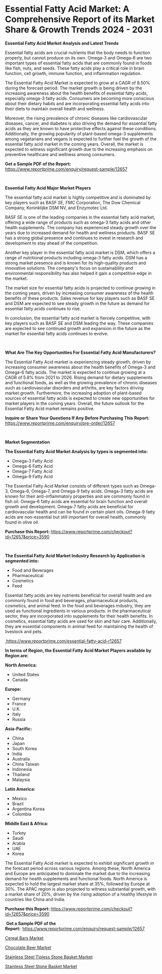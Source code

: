 <p><h1>Essential Fatty Acid Market: A Comprehensive Report of its Market Share & Growth Trends 2024 - 2031</h1></p><p><strong>Essential Fatty Acid Market Analysis and Latest Trends</strong></p>
<p><p>Essential fatty acids are crucial nutrients that the body needs to function properly, but cannot produce on its own. Omega-3 and Omega-6 are two important types of essential fatty acids that are commonly found in foods like fish, nuts, and seeds. These fatty acids play a critical role in brain function, cell growth, immune function, and inflammation regulation.</p><p>The Essential Fatty Acid Market is expected to grow at a CAGR of 8.50% during the forecast period. The market growth is being driven by the increasing awareness about the health benefits of essential fatty acids, especially omega-3 fatty acids. Consumers are becoming more conscious about their dietary habits and are incorporating essential fatty acids into their diets to maintain overall health and wellness.</p><p>Moreover, the rising prevalence of chronic diseases like cardiovascular diseases, cancer, and diabetes is also driving the demand for essential fatty acids as they are known to have protective effects against these conditions. Additionally, the growing popularity of plant-based omega-3 supplements among vegetarians and vegans is expected to further fuel the growth of the essential fatty acid market in the coming years. Overall, the market is expected to witness significant growth due to the increasing emphasis on preventive healthcare and wellness among consumers.</p></p>
<p><strong>Get a Sample PDF of the Report:&nbsp;</strong> <a href="https://www.reportprime.com/enquiry/request-sample/12657">https://www.reportprime.com/enquiry/request-sample/12657</a></p>
<p>&nbsp;</p>
<p><strong>Essential Fatty Acid Major Market Players</strong></p>
<p><p>The essential fatty acid market is highly competitive and is dominated by key players such as BASF SE, FMC Corporation, The Dow Chemical Company, Koninklijke DSM NV, and Enzymotec Ltd.</p><p>BASF SE is one of the leading companies in the essential fatty acid market, offering a wide range of products such as omega-3 fatty acids and other health supplements. The company has experienced steady growth over the years due to increased demand for health and wellness products. BASF SE has a strong global presence and continues to invest in research and development to stay ahead of the competition.</p><p>Another key player in the essential fatty acid market is DSM, which offers a range of nutritional products including omega-3 fatty acids. DSM has a strong market presence and is known for its high-quality products and innovative solutions. The company's focus on sustainability and environmental responsibility has also helped it gain a competitive edge in the market.</p><p>The market size for essential fatty acids is projected to continue growing in the coming years, driven by increasing consumer awareness of the health benefits of these products. Sales revenue for key players such as BASF SE and DSM are expected to see steady growth in the future as demand for essential fatty acids continues to rise.</p><p>In conclusion, the essential fatty acid market is fiercely competitive, with key players such as BASF SE and DSM leading the way. These companies are expected to see continued growth and expansion in the future as the market for essential fatty acids continues to evolve.</p></p>
<p>&nbsp;</p>
<p><strong>What Are The Key Opportunities For Essential Fatty Acid Manufacturers?</strong></p>
<p><p>The Essential Fatty Acid market is experiencing steady growth, driven by increasing consumer awareness about the health benefits of Omega-3 and Omega-6 fatty acids. The market is expected to continue growing at a CAGR of 5.8% from 2021 to 2026. Rising demand for dietary supplements and functional foods, as well as the growing prevalence of chronic diseases such as cardiovascular disorders and arthritis, are key factors driving market growth. Furthermore, the increasing adoption of plant-based sources of essential fatty acids is expected to create new opportunities for market players in the coming years. Overall, the future outlook for the Essential Fatty Acid market remains positive.</p></p>
<p><strong>Inquire or Share Your Questions If Any Before Purchasing This Report:</strong> <a href="https://www.reportprime.com/enquiry/pre-order/12657">https://www.reportprime.com/enquiry/pre-order/12657</a></p>
<p>&nbsp;</p>
<p><strong>Market Segmentation</strong></p>
<p><strong>The Essential Fatty Acid Market Analysis by types is segmented into:</strong></p>
<p><ul><li>Omega-3 Fatty Acid</li><li>Omega-6 Fatty Acid</li><li>Omega-7 Fatty Acid</li><li>Omega-9 Fatty Acid</li></ul></p>
<p><p>The Essential Fatty Acid Market consists of different types such as Omega-3, Omega-6, Omega-7, and Omega-9 fatty acids. Omega-3 fatty acids are known for their anti-inflammatory properties and are commonly found in fish oil. Omega-6 fatty acids are essential for brain function and overall growth and development. Omega-7 fatty acids are beneficial for cardiovascular health and can be found in certain plant oils. Omega-9 fatty acids are non-essential but still important for overall health, commonly found in olive oil.</p></p>
<p><strong>Purchase this Report:&nbsp;</strong><a href="https://www.reportprime.com/checkout?id=12657&price=3590">https://www.reportprime.com/checkout?id=12657&price=3590</a></p>
<p>&nbsp;</p>
<p><strong>The Essential Fatty Acid Market Industry Research by Application is segmented into:</strong></p>
<p><ul><li>Food and Beverages</li><li>Pharmaceutical</li><li>Cosmetics</li><li>Feed</li></ul></p>
<p><p>Essential fatty acids are key nutrients beneficial for overall health and are commonly found in food and beverages, pharmaceutical products, cosmetics, and animal feed. In the food and beverages industry, they are used as functional ingredients in various products. In the pharmaceutical sector, they are incorporated into supplements for their health benefits. In cosmetics, essential fatty acids are used for skin and hair care. Additionally, they are essential components in animal feed for maintaining the health of livestock and pets.</p></p>
<p><a href="https://www.reportprime.com/essential-fatty-acid-r12657">&nbsp;https://www.reportprime.com/essential-fatty-acid-r12657</a></p>
<p><strong>In terms of Region, the Essential Fatty Acid Market Players available by Region are:</strong></p>
<p>
    <p> <strong> North America: </strong>
        <ul>
            <li>United States</li>
            <li>Canada</li>
        </ul>
        </p> 
    <p> <strong> Europe: </strong>
        <ul>
            <li>Germany</li>
            <li>France</li>
            <li>U.K.</li>
            <li>Italy</li>
            <li>Russia</li>
        </ul>
        </p> 
    <p> <strong> Asia-Pacific: </strong>
        <ul>
            <li>China</li>
            <li>Japan</li>
            <li>South Korea</li>
            <li>India</li>
            <li>Australia</li>
            <li>China Taiwan</li>
            <li>Indonesia</li>
            <li>Thailand</li>
            <li>Malaysia</li>
        </ul>
        </p> 
    <p> <strong> Latin America: </strong>
        <ul>
            <li>Mexico</li>
            <li>Brazil</li>
            <li>Argentina Korea</li>
            <li>Colombia</li>
        </ul>
        </p> 
    <p> <strong> Middle East & Africa: </strong>
        <ul>
            <li>Turkey</li>
            <li>Saudi</li>
            <li>Arabia</li>
            <li>UAE</li>
            <li>Korea</li>
        </ul>
    </p>
    </p>
<p><p>The Essential Fatty Acid market is expected to exhibit significant growth in the forecast period across various regions. Among these, North America and Europe are anticipated to dominate the market due to the increasing demand for health supplements and functional foods. North America is expected to hold the largest market share at 35%, followed by Europe at 30%. The APAC region is also projected to witness substantial growth, with a market share of 20%, driven by the rising adoption of a healthy lifestyle in countries like China and India.</p></p>
<p><strong>Purchase this Report: </strong><a href="https://www.reportprime.com/checkout?id=12657&price=3590">https://www.reportprime.com/checkout?id=12657&price=3590</a></p>
<p>&nbsp;<strong>Get a Sample PDF of the Report:&nbsp;&nbsp;</strong><a href="https://www.reportprime.com/enquiry/request-sample/12657">https://www.reportprime.com/enquiry/request-sample/12657</a></p>
<p><strong></strong></p>
<p><p><a href="https://github.com/nusratjahan12006/Market-Research-Report-List-1/blob/main/cereal-bars-market.md">Cereal Bars Market</a></p><p><a href="https://github.com/JameTravis/Market-Research-Report-List-6/blob/main/chocolate-beer-market.md">Chocolate Beer Market</a></p><p><a href="https://issuu.com/reportprime-2/docs/stainless-steel-tipless-stone-basket-market-size-2">Stainless Steel Tipless Stone Basket Market</a></p><p><a href="https://issuu.com/reportprime-2/docs/stainless-steel-stone-basket-market-size-2030.pptx">Stainless Steel Stone Basket Market</a></p></p>